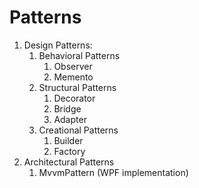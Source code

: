# Patterns
1. Design Patterns:
   1. Behavioral Patterns
      1. Observer
      2. Memento
   2. Structural Patterns
      1. Decorator
      2. Bridge
      3. Adapter
   3. Creational Patterns
      1. Builder
      2. Factory
2. Architectural Patterns
   1. MvvmPattern (WPF implementation)